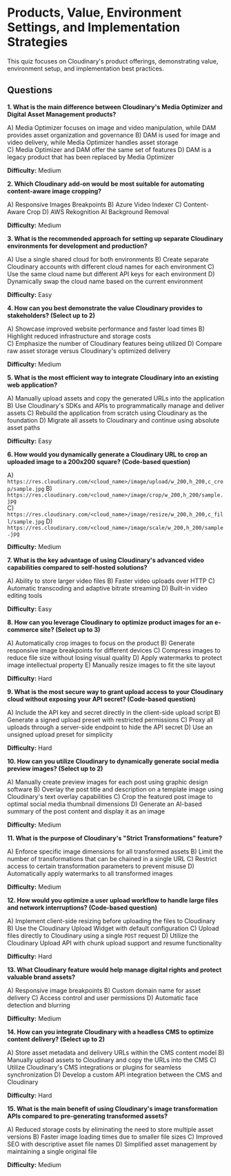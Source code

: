# Products, Value, Environment Settings, and Implementation Strategies

This quiz focuses on Cloudinary's product offerings, demonstrating value, environment setup, and implementation best practices.

## Questions

**1. What is the main difference between Cloudinary's Media Optimizer and Digital Asset Management products?**

A) Media Optimizer focuses on image and video manipulation, while DAM provides asset organization and governance
B) DAM is used for image and video delivery, while Media Optimizer handles asset storage  
C) Media Optimizer and DAM offer the same set of features
D) DAM is a legacy product that has been replaced by Media Optimizer

**Difficulty:** Medium

**2. Which Cloudinary add-on would be most suitable for automating content-aware image cropping?**

A) Responsive Images Breakpoints
B) Azure Video Indexer
C) Content-Aware Crop
D) AWS Rekognition AI Background Removal

**Difficulty:** Medium

**3. What is the recommended approach for setting up separate Cloudinary environments for development and production?**

A) Use a single shared cloud for both environments
B) Create separate Cloudinary accounts with different cloud names for each environment
C) Use the same cloud name but different API keys for each environment
D) Dynamically swap the cloud name based on the current environment

**Difficulty:** Easy

**4. How can you best demonstrate the value Cloudinary provides to stakeholders? (Select up to 2)**

A) Showcase improved website performance and faster load times
B) Highlight reduced infrastructure and storage costs  
C) Emphasize the number of Cloudinary features being utilized
D) Compare raw asset storage versus Cloudinary's optimized delivery

**Difficulty:** Medium

**5. What is the most efficient way to integrate Cloudinary into an existing web application?**

A) Manually upload assets and copy the generated URLs into the application
B) Use Cloudinary's SDKs and APIs to programmatically manage and deliver assets
C) Rebuild the application from scratch using Cloudinary as the foundation
D) Migrate all assets to Cloudinary and continue using absolute asset paths

**Difficulty:** Easy

**6. How would you dynamically generate a Cloudinary URL to crop an uploaded image to a 200x200 square? (Code-based question)**

A) `https://res.cloudinary.com/<cloud_name>/image/upload/w_200,h_200,c_crop/sample.jpg`
B) `https://res.cloudinary.com/<cloud_name>/image/crop/w_200,h_200/sample.jpg`  
C) `https://res.cloudinary.com/<cloud_name>/image/resize/w_200,h_200,c_fill/sample.jpg`
D) `https://res.cloudinary.com/<cloud_name>/image/scale/w_200,h_200/sample.jpg`

**Difficulty:** Medium

**7. What is the key advantage of using Cloudinary's advanced video capabilities compared to self-hosted solutions?**

A) Ability to store larger video files
B) Faster video uploads over HTTP
C) Automatic transcoding and adaptive bitrate streaming
D) Built-in video editing tools

**Difficulty:** Easy

**8. How can you leverage Cloudinary to optimize product images for an e-commerce site? (Select up to 3)**

A) Automatically crop images to focus on the product
B) Generate responsive image breakpoints for different devices
C) Compress images to reduce file size without losing visual quality
D) Apply watermarks to protect image intellectual property
E) Manually resize images to fit the site layout

**Difficulty:** Hard

**9. What is the most secure way to grant upload access to your Cloudinary cloud without exposing your API secret? (Code-based question)**

A) Include the API key and secret directly in the client-side upload script
B) Generate a signed upload preset with restricted permissions
C) Proxy all uploads through a server-side endpoint to hide the API secret
D) Use an unsigned upload preset for simplicity

**Difficulty:** Hard

**10. How can you utilize Cloudinary to dynamically generate social media preview images? (Select up to 2)**

A) Manually create preview images for each post using graphic design software
B) Overlay the post title and description on a template image using Cloudinary's text overlay capabilities
C) Crop the featured post image to optimal social media thumbnail dimensions
D) Generate an AI-based summary of the post content and display it as an image

**Difficulty:** Medium

**11. What is the purpose of Cloudinary's "Strict Transformations" feature?**

A) Enforce specific image dimensions for all transformed assets
B) Limit the number of transformations that can be chained in a single URL
C) Restrict access to certain transformation parameters to prevent misuse
D) Automatically apply watermarks to all transformed images

**Difficulty:** Medium

**12. How would you optimize a user upload workflow to handle large files and network interruptions? (Code-based question)**

A) Implement client-side resizing before uploading the files to Cloudinary  
B) Use the Cloudinary Upload Widget with default configuration
C) Upload files directly to Cloudinary using a single `POST` request
D) Utilize the Cloudinary Upload API with chunk upload support and resume functionality

**Difficulty:** Hard

**13. What Cloudinary feature would help manage digital rights and protect valuable brand assets?**

A) Responsive image breakpoints
B) Custom domain name for asset delivery
C) Access control and user permissions
D) Automatic face detection and blurring

**Difficulty:** Medium

**14. How can you integrate Cloudinary with a headless CMS to optimize content delivery? (Select up to 2)**

A) Store asset metadata and delivery URLs within the CMS content model
B) Manually upload assets to Cloudinary and copy the URLs into the CMS
C) Utilize Cloudinary's CMS integrations or plugins for seamless synchronization
D) Develop a custom API integration between the CMS and Cloudinary

**Difficulty:** Hard

**15. What is the main benefit of using Cloudinary's image transformation APIs compared to pre-generating transformed assets?**

A) Reduced storage costs by eliminating the need to store multiple asset versions
B) Faster image loading times due to smaller file sizes
C) Improved SEO with descriptive asset file names
D) Simplified asset management by maintaining a single original file

**Difficulty:** Medium
